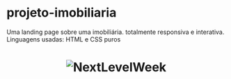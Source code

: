 # projeto-imobiliaria
Uma landing page sobre uma imobiliária. totalmente responsiva e interativa.</br>
Linguagens usadas: HTML e CSS puros
<h1 align="center">
  <img alt="NextLevelWeek" title="#NextLevelWeek" src="projeto-imobiliaria/imagens/mosaico1.jpg" />
</h1>
